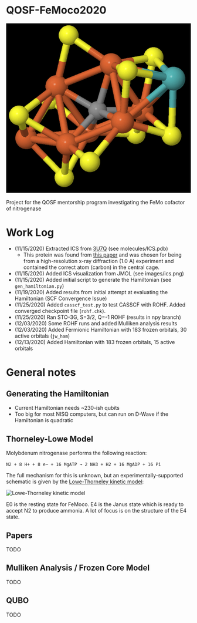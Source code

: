 # QOSF-FeMoco2020

![FeMoco residue from 3U7Q (labeled ICS)](images/ics.png "FeMoco residue from 3U7Q (labeled ICS)")

Project for the QOSF mentorship program investigating the FeMo cofactor of nitrogenase

# Work Log

* (11/15/2020) Extracted ICS from [3U7Q](https://www.rcsb.org/3d-view/3U7Q/1) (see molecules/ICS.pdb)
    * This protein was found from [this paper](https://pubs.rsc.org/en/content/articlelanding/2019/cp/c8cp06930a#!divAbstract) and was chosen for being from a high-resolution x-ray diffraction (1.0 A) experiment and contained the correct atom (carbon) in the central cage.
* (11/15/2020) Added ICS visualization from JMOL (see images/ics.png)
* (11/15/2020) Added initial script to generate the Hamiltonian (see `gen_hamiltonian.py`)
* (11/19/2020) Added results from initial attempt at evaluating the Hamiltonian (SCF Convergence Issue)
* (11/25/2020) Added `casscf_test.py` to test CASSCF with ROHF. Added converged checkpoint file (`rohf.chk`).
* (11/25/2020) Ran STO-3G, S=3/2, Q=-1 ROHF (results in npy branch)
* (12/03/2020) Some ROHF runs and added Mulliken analysis results
* (12/03/2020) Added Fermionic Hamiltonian with 183 frozen orbitals, 30 active orbitals (`jw_ham`)
* (12/13/2020) Added Hamiltonian with 183 frozen orbitals, 15 active orbitals

# General notes

## Generating the Hamiltonian

* Current Hamiltonian needs ~230-ish qubits
* Too big for most NISQ computers, but can run on D-Wave if the Hamiltonian is quadratic

## Thorneley-Lowe Model

Molybdenum nitrogenase performs the following reaction:

```
N2 + 8 H+ + 8 e− + 16 MgATP → 2 NH3 + H2 + 16 MgADP + 16 Pi
```

The full mechanism for this is unknown, but an experimentally-supported schematic is given by the [Lowe-Thorneley kinetic model](https://en.wikipedia.org/wiki/Nitrogenase#Lowe-Thorneley_kinetic_model):

![Lowe-Thorneley kinetic model](https://upload.wikimedia.org/wikipedia/en/a/a0/Lowe-Thorneley_Kinetic_Model.jpg)

E0 is the resting state for FeMoco.  E4 is the Janus state which is ready to accept N2 to produce ammonia.  A lot of focus is on the structure of the E4 state.

## Papers

TODO

## Mulliken Analysis / Frozen Core Model

TODO

## QUBO

TODO
